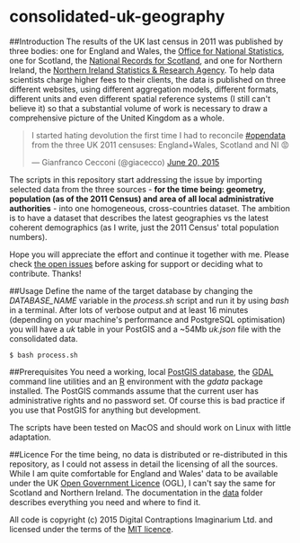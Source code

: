 consolidated-uk-geography
=========================

##Introduction
The results of the UK last census in 2011 was published by three bodies: one for England and Wales, the [Office for National Statistics](http://www.ons.gov.uk/), one for Scotland, the [National Records for Scotland](http://www.nrscotland.gov.uk/), and one for Northern Ireland, the [Northern Ireland Statistics & Research Agency](http://www.nisra.gov.uk). To help data scientists charge higher fees to their clients, the data is published on three different websites, using different aggregation models, different formats, different units and even different spatial reference systems (I still can't believe it) so that a substantial volume of work is necessary to draw a comprehensive picture of the United Kingdom as a whole.

<blockquote class="twitter-tweet" lang="en"><p lang="en" dir="ltr">I started hating devolution the first time I had to reconcile <a href="https://twitter.com/hashtag/opendata?src=hash">#opendata</a> from the three UK 2011 censuses: England+Wales, Scotland and NI 😡</p>&mdash; Gianfranco Cecconi (@giacecco) <a href="https://twitter.com/giacecco/status/612226696037683200">June 20, 2015</a></blockquote>
<script async src="//platform.twitter.com/widgets.js" charset="utf-8"></script>

The scripts in this repository start addressing the issue by importing selected data from the three sources - **for the time being: geometry, population (as of the 2011 Census) and area of all local administrative authorities** - into one homogeneous, cross-countries dataset. The ambition is to have a dataset that describes the latest geographies vs the latest coherent demographics (as I write, just the 2011 Census' total population numbers).

Hope you will appreciate the effort and continue it together with me. Please check [the open issues](https://github.com/Digital-Contraptions-Imaginarium/consolidated-uk-geography/issues) before asking for support or deciding what to contribute. Thanks!

##Usage
Define the name of the target database by changing the _DATABASE_NAME_ variable in the _process.sh_ script and run it by using _bash_ in a terminal. After lots of verbose output and at least 16 minutes (depending on your machine's performance and PostgreSQL optimisation) you will have a _uk_ table in your PostGIS and a ~54Mb _uk.json_ file with the consolidated data.
```
$ bash process.sh
```

##Prerequisites
You need a working, local [PostGIS database](http://postgis.net/), the [GDAL](http://www.gdal.org/) command line utilities and an [R](http://www.r-project.org/) environment with the _gdata_ package installed. The PostGIS commands assume that the current user has administrative rights and no password set. Of course this is bad practice if you use that PostGIS for anything but development.

The scripts have been tested on MacOS and should work on Linux with little adaptation.

##Licence
For the time being, no data is distributed or re-distributed in this repository, as I could not assess in detail the licensing of all the sources. While I am quite comfortable for England and Wales' data to be available under the UK [Open Government Licence](http://www.nationalarchives.gov.uk/doc/open-government-licence) (OGL), I can't say the same for Scotland and Northern Ireland. The documentation in the [data](data) folder describes everything you need and where to find it.

All code is copyright (c) 2015 Digital Contraptions Imaginarium Ltd. and licensed under the terms of the [MIT licence](LICENCE.md).

